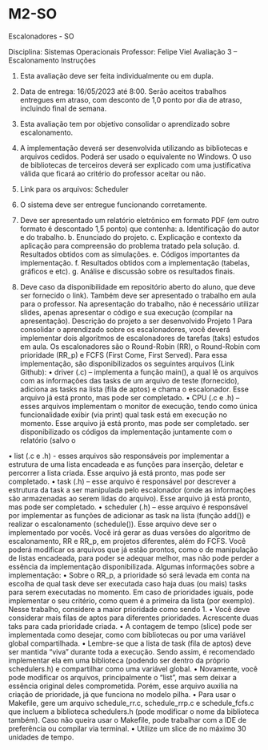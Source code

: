 # M2-SO
Escalonadores - SO

Disciplina: Sistemas Operacionais Professor: Felipe Viel
Avaliação 3 – Escalonamento
Instruções
1. Esta avaliação deve ser feita individualmente ou em dupla.
2. Data de entrega: 16/05/2023 até 8:00. Serão aceitos trabalhos entregues em atraso, com desconto de 1,0 ponto por dia de atraso, incluindo final de semana.
3. Esta avaliação tem por objetivo consolidar o aprendizado sobre escalonamento.
4. A implementação deverá ser desenvolvida utilizando as bibliotecas e arquivos cedidos. Poderá ser usado o equivalente no Windows. O uso de bibliotecas de terceiros deverá ser explicado com uma justificativa válida que ficará ao critério do professor aceitar ou não.
5. Link para os arquivos: Scheduler
6. O sistema deve ser entregue funcionando corretamente.
7. Deve ser apresentado um relatório eletrônico em formato PDF (em outro formato é descontado
1,5 ponto) que contenha:
a. Identificação do autor e do trabalho.
b. Enunciado do projeto.
c. Explicação e contexto da aplicação para compreensão do problema tratado pela
solução.
d. Resultados obtidos com as simulações.
e. Códigos importantes da implementação.
f. Resultados obtidos com a implementação (tabelas, gráficos e etc).
g. Análise e discussão sobre os resultados finais.
 
 8. Deve
caso da disponibilidade em repositório aberto do aluno, que deve ser fornecido o link). Também deve ser apresentado o trabalho em aula para o professor. Na apresentação do trabalho, não é necessário utilizar slides, apenas apresentar o código e sua execução (compilar na apresentação).
Descrição do projeto a ser desenvolvido Projeto 1
Para consolidar o aprendizado sobre os escalonadores, você deverá implementar dois algoritmos de escalonadores de tarefas (taks) estudos em aula. Os escalonadores são o Round-Robin (RR), o Round-Robin com prioridade (RR_p) e FCFS (First Come, First Served). Para essa implementação, são disponibilizados os seguintes arquivos (Link Github):
• driver (.c) – implementa a função main(), a qual lê os arquivos com as informações das tasks de um arquivo de teste (fornecido), adiciona as tasks na lista (fila de aptos) e chama o escalonador. Esse arquivo já está pronto, mas pode ser completado.
• CPU (.c e .h) – esses arquivos implementam o monitor de execução, tendo como única funcionalidade exibir (via print) qual task está em execução no momento. Esse arquivo já está pronto, mas pode ser completado.
ser disponibilizado os códigos da implementação juntamente com o relatório (salvo o
 
• list (.c e .h) - esses arquivos são responsáveis por implementar a estrutura de uma lista encadeada e as funções para inserção, deletar e percorrer a lista criada. Esse arquivo já está pronto, mas pode ser completado.
• task (.h) – esse arquivo é responsável por descrever a estrutura da task a ser manipulada pelo escalonador (onde as informações são armazenadas ao serem lidas do arquivo). Esse arquivo já está pronto, mas pode ser completado.
• scheduler (.h) – esse arquivo é responsável por implementar as funções de adicionar as task na lista (função add()) e realizar o escalonamento (schedule()). Esse arquivo deve ser o implementado por vocês. Você irá gerar as duas versões do algoritmo de escalonamento, RR e RR_p, em projetos diferentes, além do FCFS.
Você poderá modificar os arquivos que já estão prontos, como o de manipulação de listas encadeada, para poder se adequar melhor, mas não pode perder a essência da implementação disponibilizada. Algumas informações sobre a implementação:
• Sobre o RR_p, a prioridade só será levada em conta na escolha de qual task deve ser executada caso haja duas (ou mais) tasks para serem executadas no momento. Em caso de prioridades iguais, pode implementar o seu critério, como quem é a primeira da lista (por exemplo). Nesse trabalho, considere a maior prioridade como sendo 1.
• Você deve considerar mais filas de aptos para diferentes prioridades. Acrescente duas taks para cada prioridade criada.
• A contagem de tempo (slice) pode ser implementada como desejar, como com bibliotecas ou por uma variável global compartilhada.
• Lembre-se que a lista de task (fila de aptos) deve ser mantida “viva” durante toda a execução. Sendo assim, é recomendado implementar ela em uma biblioteca (podendo ser dentro da próprio schedulers.h) e compartilhar como uma variável global.
• Novamente, você pode modificar os arquivos, principalmente o “list”, mas sem deixar a essência original deles comprometida. Porém, esse arquivo auxilia na criação de prioridade, já que funciona no modelo pilha.
• Para usar o Makefile, gere um arquivo schedule_rr.c, schedule_rrp.c e schedule_fcfs.c que incluem a biblioteca schedulers.h (pode modificar o nome da biblioteca também). Caso não queira usar o Makefile, pode trabalhar com a IDE de preferência ou compilar via terminal.
• Utilize um slice de no máximo 30 unidades de tempo.
